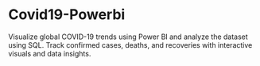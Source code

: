 # Covid19-Powerbi
Visualize global COVID-19 trends using Power BI and analyze the dataset using SQL. Track confirmed cases, deaths, and recoveries with interactive visuals and data insights.
